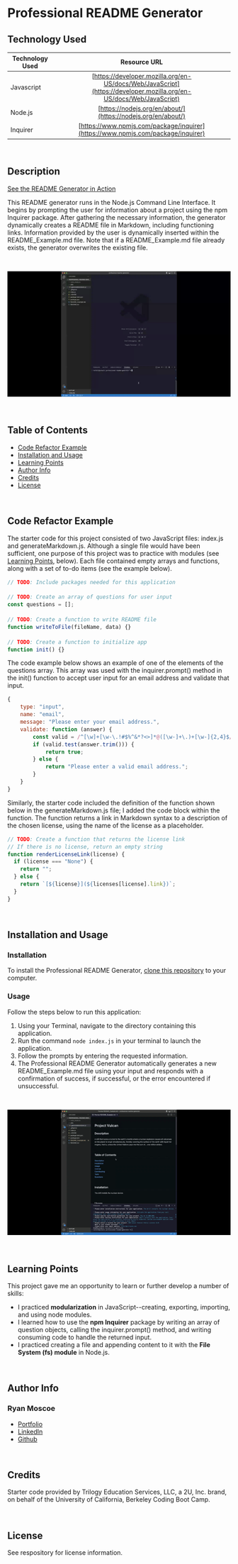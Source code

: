# Professional README Generator

## Technology Used 

| Technology Used         | Resource URL           | 
| ------------- |:-------------:| 
| Javascript   | [https://developer.mozilla.org/en-US/docs/Web/JavaScript](https://developer.mozilla.org/en-US/docs/Web/JavaScript) | 
| Node.js   | [https://nodejs.org/en/about/](https://nodejs.org/en/about/)      |   
| Inquirer | [https://www.npmjs.com/package/inquirer](https://www.npmjs.com/package/inquirer)     |  

<br/>

## Description 

[See the README Generator in Action](https://watch.screencastify.com/v/xOQq9roJOlKe4vuoiPbn)

This README generator runs in the Node.js Command Line Interface. It begins by prompting the user for information about a project using the npm Inquirer package. After gathering the necessary information, the generator dynamically creates a README file in Markdown, including functioning links. Information provided by the user is dynamically inserted within the README_Example.md file. Note that if a README_Example.md file already exists, the generator overwrites the existing file.

<br/>

![Command Line user prompts](./assets/images/README_Generator_Preview.gif)

<br/>

## Table of Contents

* [Code Refactor Example](#code-refactor-example)
* [Installation and Usage](#installation-and-usage)
* [Learning Points](#learning-points)
* [Author Info](#author-info)
* [Credits](#credits)
* [License](#license)

<br/>

## Code Refactor Example

The starter code for this project consisted of two JavaScript files: index.js and generateMarkdown.js. Although a single file would have been sufficient, one purpose of this project was to practice with modules (see [Learning Points](#learning-points), below). Each file contained empty arrays and functions, along with a set of to-do items (see the example below).

```JavaScript
// TODO: Include packages needed for this application

// TODO: Create an array of questions for user input
const questions = [];

// TODO: Create a function to write README file
function writeToFile(fileName, data) {}

// TODO: Create a function to initialize app
function init() {}
```

The code example below shows an example of one of the elements of the questions array. This array was used with the inquirer.prompt() method in the init() function to accept user input for an email address and validate that input.

```JavaScript
{
    type: "input",
    name: "email",
    message: "Please enter your email address.",
    validate: function (answer) {
        const valid = /^[\w]+[\w-\.!#$%^&*?<>]*@([\w-]+\.)+[\w-]{2,4}$/;
        if (valid.test(answer.trim())) {
            return true;
        } else {
            return "Please enter a valid email address.";
        }
    }
}
```

Similarly, the starter code included the definition of the function shown below in the generateMarkdown.js file; I added the code block within the function. The function returns a link in Markdown syntax to a description of the chosen license, using the name of the license as a placeholder.

```JavaScript
// TODO: Create a function that returns the license link
// If there is no license, return an empty string
function renderLicenseLink(license) {
  if (license === "None") {
    return "";
  } else {
    return `[${license}](${licenses[license].link})`;
  }
}
```

<br/>

## Installation and Usage 

### Installation

To install the Professional README Generator, [clone this repository](https://docs.github.com/en/repositories/creating-and-managing-repositories/cloning-a-repository) to your computer.

### Usage

Follow the steps below to run this application:
1. Using your Terminal, navigate to the directory containing this application.
2. Run the command ```node index.js``` in your terminal to launch the application.
3. Follow the prompts by entering the requested information.
4. The Professional README Generator automatically generates a new README_Example.md file using your input and responds with a confirmation of success, if successful, or the error encountered if unsuccessful.

<br/>

![README output](./assets/images/README_Preview.gif)

<br/>

## Learning Points 

This project gave me an opportunity to learn or further develop a number of skills:
* I practiced **modularization** in JavaScript--creating, exporting, importing, and using node modules.
* I learned how to use the **npm Inquirer** package by writing an array of question objects, calling the inquirer.prompt() method, and writing consuming code to handle the returned input.
* I practiced creating a file and appending content to it with the **File System (fs) module** in Node.js.

<br/>

## Author Info

### Ryan Moscoe 

* [Portfolio](https://rmoscoe.github.io/portfolio/)
* [LinkedIn](https://www.linkedin.com/in/ryan-moscoe-8652973/)
* [Github](https://github.com/rmoscoe)

<br/>

## Credits

Starter code provided by Trilogy Education Services, LLC, a 2U, Inc. brand, on behalf of the University of California, Berkeley Coding Boot Camp.

<br/>

## License

See respository for license information.